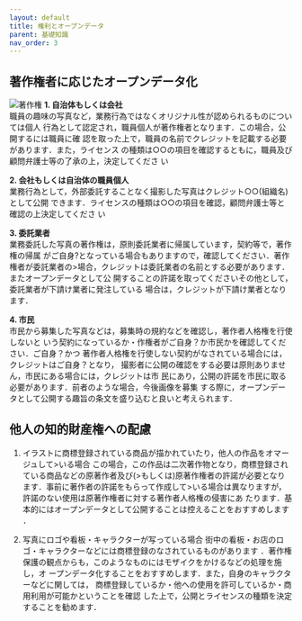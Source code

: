 ```yaml
---
layout: default
title: 権利とオープンデータ
parent: 基礎知識
nav_order: 3
---
```


## 著作権者に応じたオープンデータ化

![著作権]({{site.baseurl}}/picture/license2.png)
**1. 自治体もしくは会社**  
職員の趣味の写真など，業務行為ではなくオリジナル性が認められるものについては個人
行為として認定され，職員個人が著作権者となります．この場合，公開するには職員に確
認を取った上で，職員の名前でクレジットを記載する必要があります．また，ライセンス
の種類は○○の項目を確認するともに，職員及び顧問弁護士等の了承の上，決定してくださ
い

**2. 会社もしくは自治体の職員個人**  
業務行為として，外部委託することなく撮影した写真はクレジット○○(組織名)として公開
できます．ライセンスの種類は○○の項目を確認，顧問弁護士等と確認の上決定してくださ
い

**3. 委託業者**   
業務委託した写真の著作権は，原則委託業者に帰属しています，契約等で，著作権の帰属
がご自身?となっている場合もありますので，確認してください．著作権者が委託業者の>場合，クレジットは委託業者の名前とする必要があります．またオープンデータとして公
開することの許諾を取ってくださいその他として，委託業者が下請け業者に発注している
場合は，クレジットが下請け業者となります．

**4. 市民**  
市民から募集した写真などは，募集時の規約などを確認し，著作者人格権を行使しないと
いう契約になっているか・作権者がご自身？か市民かを確認してください．ご自身？かつ
著作者人格権を行使しない契約がなされている場合には，クレジットはご自身？となり，
撮影者に公開の確認をする必要は原則ありません，市民にある場合には，クレジットは市
民にあり，公開の許諾を市民に取る必要があります．前者のような場合，今後画像を募集
する際に，オープンデータとして公開する趣旨の条文を盛り込むと良いと考えられます．

## 他人の知的財産権への配慮
1. イラストに商標登録されている商品が描かれていたり，他人の作品をオマージュして>いる場合
この場合，この作品は二次著作物となり，商標登録されている商品などの原著作者及び(>もしくは)原著作権者の許諾が必要となります．事前に著作者の許諾をもらって作成して>いる場合は異なりますが，許諾のない使用は原著作権者に対する著作者人格権の侵害にあ
たります．基本的にはオープンデータとして公開することは控えることをおすすめします
．

2. 写真にロゴや看板・キャラクターが写っている場合
街中の看板・お店のロゴ・キャラクターなどには商標登録のなされているものがあります
．著作権保護の観点からも，このようなものにはモザイクをかけるなどの処理を施し，オ
ープンデータ化することをおすすめします．また，自身のキャラクターなどに関しては，
商標登録しているか・他への使用を許可しているか・商用利用が可能かということを確認
した上で，公開とライセンスの種類を決定することを勧めます．
